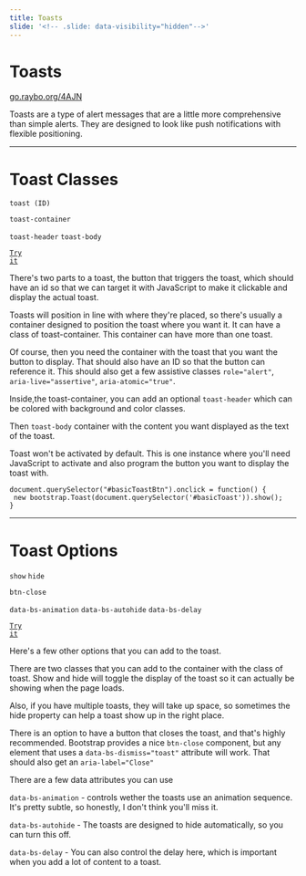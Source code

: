 ```yaml
---
title: Toasts
slide: '<!-- .slide: data-visibility="hidden"-->'
---
```


<!-- .slide: data-state="layout-title" class="bg-dark"-->

# Toasts

<div class="slide-link"><a href="https://go.raybo.org/4AJN"><i class="fab fa-slideshare"></i> go.raybo.org/4AJN</a></div>

> >

Toasts are a type of alert messages that are a little more comprehensive than simple alerts. They are designed to look like push notifications with flexible positioning.

---

# Toast Classes

`toast (ID)`

`toast-container`

`toast-header` `toast-body`

<a href="https://codepen.io/planetoftheweb/pen/vYgVBGb?editors=1000" target="_blank"><code class="code-royal">Try it</code></a>

> >

There's two parts to a toast, the button that triggers the toast, which should have an id so that we can target it with JavaScript to make it clickable and display the actual toast.

Toasts will position in line with where they're placed, so there's usually a container designed to position the toast where you want it. It can have a class of toast-container. This container can have more than one toast.

Of course, then you need the container with the toast that you want the button to display. That should also have an ID so that the button can reference it. This should also get a few assistive classes `role="alert"`, `aria-live="assertive"`, `aria-atomic="true"`.

Inside,the toast-container, you can add an optional `toast-header` which can be colored with background and color classes.

Then `toast-body` container with the content you want displayed as the text of the toast.

Toast won't be activated by default. This is one instance where you'll need JavaScript to activate and also program the button you want to display the toast with.

```
document.querySelector("#basicToastBtn").onclick = function() {
 new bootstrap.Toast(document.querySelector('#basicToast')).show();
}
```

---

# Toast Options

`show` `hide`

`btn-close`

`data-bs-animation` `data-bs-autohide` `data-bs-delay`

<a href="https://codepen.io/planetoftheweb/pen/xxgyGyy?editors=1000" target="_blank"><code class="code-royal">Try it</code></a>

> >

Here's a few other options that you can add to the toast.

There are two classes that you can add to the container with the class of toast. Show and hide will toggle the display of the toast so it can actually be showing when the page loads.

Also, if you have multiple toasts, they will take up space, so sometimes the hide property can help a toast show up in the right place.

There is an option to have a button that closes the toast, and that's highly recommended. Bootstrap provides a nice `btn-close` component, but any element that uses a `data-bs-dismiss="toast"` attribute will work. That should also get an `aria-label="Close"`

There are a few data attributes you can use

`data-bs-animation` - controls wether the toasts use an animation sequence. It's pretty subtle, so honestly, I don't think you'll miss it.

`data-bs-autohide` - The toasts are designed to hide automatically, so you can turn this off.

`data-bs-delay` - You can also control the delay here, which is important when you add a lot of content to a toast.

